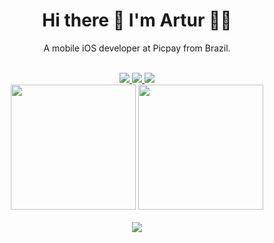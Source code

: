 <h1 align='center'>
  Hi there 👋 I'm Artur 👨‍💻
</h1>
<p align='center'>
  A mobile iOS developer at Picpay from Brazil.
</p>
<div align="center">
  <br>
   <a href="https://www.linkedin.com/in/arturfortunato/" target="_blank">
    <img src="https://img.shields.io/badge/LinkedIn-0077B5?style=for-the-badge&logo=linkedin&logoColor=white" target="_blank"/>
   </a> 
   <a href="mailto:artur.rf@hotmail.com" target="_blank">
     <img src="https://img.shields.io/badge/Microsoft_Outlook-0078D4?style=for-the-badge&logo=microsoft-outlook&logoColor=white" target="_blank"/>
   </a> 
   <a href="https://www.picpay.com" target="_blank">
    <img src="https://img.shields.io/badge/picpay-21C25E?style=for-the-badge&logo=picpay&logoColor=white" target="_blank"/>
</a>
<br>
</div>
<div>
 </div>
 <div align="center"> 
  <img height="200em" src="https://github-readme-stats.vercel.app/api?username=artur-fortunato&theme=merko&show_icons=true"/>
  <img height="200em" src = "https://github-readme-stats.vercel.app/api/top-langs/?username=artur-fortunato&layout=compact&langs_count=7&theme=merko"/>
</div>
<div align="center">
  <br>
  <img src="https://img.shields.io/badge/Swift-FA7343?style=for-the-badge&logo=swift&logoColor=white"/>
</div>
